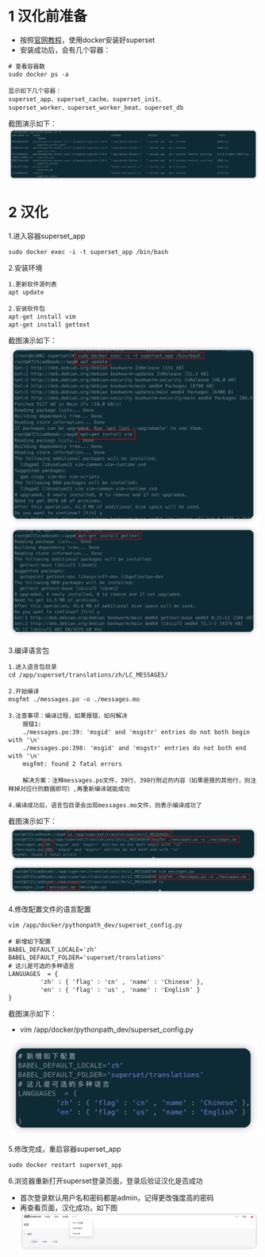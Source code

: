 # 1 汉化前准备
- 按照[官网教程](https://superset.apache.org/docs/installation/installing-superset-using-docker-compose)，使用docker安装好superset
- 安装成功后，会有几个容器：
```
# 查看容器数
sudo docker ps -a

显示如下几个容器：
superset_app、superset_cache、superset_init、
superset_worker、superset_worker_beat、superset_db
```

截图演示如下：
![docker容器截图演示](https://github.com/yangxifi/spark-study/blob/master/picture/superset-chinese-tutorial/docker%E5%AE%B9%E5%99%A8%E6%88%AA%E5%9B%BE%E6%BC%94%E7%A4%BA.png?raw=true)


# 2 汉化
1.进入容器superset_app
```
sudo docker exec -i -t superset_app /bin/bash
```

2.安装环境
```
1.更新软件源列表
apt update

2.安装软件包
apt-get install vim
apt-get install gettext
```

截图演示如下：
![进入容器.png](https://github.com/yangxifi/spark-study/blob/master/picture/superset-chinese-tutorial/%E8%BF%9B%E5%85%A5%E5%AE%B9%E5%99%A8.png?raw=true)
![安装环境.png](https://github.com/yangxifi/spark-study/blob/master/picture/superset-chinese-tutorial/%E5%AE%89%E8%A3%85%E7%8E%AF%E5%A2%83.png?raw=true)

3.编译语言包
```
1.进入语言包目录
cd /app/superset/translations/zh/LC_MESSAGES/

2.开始编译
msgfmt ./messages.po -o ./messages.mo

3.注意事项：编译过程，如果报错，如何解决
    报错1:
    ./messages.po:39: 'msgid' and 'msgstr' entries do not both begin with '\n'
    ./messages.po:398: 'msgid' and 'msgstr' entries do not both end with '\n'
    msgfmt: found 2 fatal errors

    解决方案：注释messages.po文件，39行、398行附近的内容（如果是报的其他行，则注释掉对应行的数据即可）,再重新编译就能成功

4.编译成功后，语言包目录会出现messages.mo文件，则表示编译成功了
```
截图演示如下：
![编译语言包.png](https://github.com/yangxifi/spark-study/blob/master/picture/superset-chinese-tutorial/%E7%BC%96%E8%AF%91%E8%AF%AD%E8%A8%80%E5%8C%85.png?raw=true)
![编译语言包成功演示.png](https://github.com/yangxifi/spark-study/blob/master/picture/superset-chinese-tutorial/%E7%BC%96%E8%AF%91%E8%AF%AD%E8%A8%80%E5%8C%85%E6%88%90%E5%8A%9F%E6%BC%94%E7%A4%BA.png?raw=true)


4.修改配置文件的语言配置
```
vim /app/docker/pythonpath_dev/superset_config.py

# 新增如下配置
BABEL_DEFAULT_LOCALE='zh'
BABEL_DEFAULT_FOLDER='superset/translations'
# 这儿是可选的多种语言
LANGUAGES  = {
         'zh' : { 'flag' : 'cn' , 'name' : 'Chinese' },
         'en' : { 'flag' : 'us' , 'name' : 'English' }
}
```
截图演示如下：
- vim /app/docker/pythonpath_dev/superset_config.py

![修改配置文件的语言配置.png](https://github.com/yangxifi/spark-study/blob/master/picture/superset-chinese-tutorial/%E4%BF%AE%E6%94%B9%E9%85%8D%E7%BD%AE%E6%96%87%E4%BB%B6%E7%9A%84%E8%AF%AD%E8%A8%80%E9%85%8D%E7%BD%AE.png?raw=true)

5.修改完成，重启容器superset_app
```
sudo docker restart superset_app
```

6.浏览器重新打开superset登录页面，登录后验证汉化是否成功
- 首次登录默认用户名和密码都是admin，记得更改强度高的密码
- 再查看页面，汉化成功，如下图
  ![汉化成功演示.png](https://github.com/yangxifi/spark-study/blob/master/picture/superset-chinese-tutorial/%E6%B1%89%E5%8C%96%E6%88%90%E5%8A%9F%E6%BC%94%E7%A4%BA.png?raw=true)
